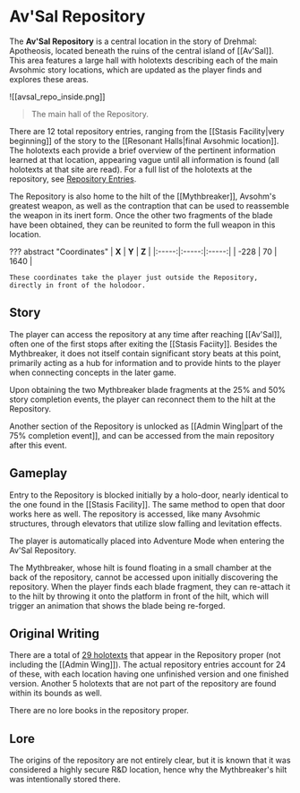 # Av'Sal Repository

The **Av'Sal Repository** is a central location in the story of Drehmal: Apotheosis, located beneath the ruins of the central island of [[Av'Sal]]. This area features a large hall with holotexts describing each of the main Avsohmic story locations, which are updated as the player finds and explores these areas.

![[avsal_repo_inside.png]]
> The main hall of the Repository.

There are 12 total repository entries, ranging from the [[Stasis Facility|very beginning]] of the story to the [[Resonant Halls|final Avsohmic location]]. The holotexts each provide a brief overview of the pertinent information learned at that location, appearing vague until all information is found (all holotexts at that site are read). For a full list of the holotexts at the repository, see [Repository Entries](/Story_and_Features/Holotexts/Av%27Sal_Repository/Repository_Entries/).

The Repository is also home to the hilt of the [[Mythbreaker]], Avsohm's greatest weapon, as well as the contraption that can be used to reassemble the weapon in its inert form. Once the other two fragments of the blade have been obtained, they can be reunited to form the full weapon in this location.

??? abstract "Coordinates"
    | **X** | **Y** | **Z** |
    |:-----:|:-----:|:-----:|
    | -228 |  70  | 1640 |

    These coordinates take the player just outside the Repository, directly in front of the holodoor.

## Story
The player can access the repository at any time after reaching [[Av'Sal]], often one of the first stops after exiting the [[Stasis Faciity]]. Besides the Mythbreaker, it does not itself contain significant story beats at this point, primarily acting as a hub for information and to provide hints to the player when connecting concepts in the later game.

Upon obtaining the two Mythbreaker blade fragments at the 25% and 50% story completion events, the player can reconnect them to the hilt at the Repository.

Another section of the Repository is unlocked as [[Admin Wing|part of the 75% completion event]], and can be accessed from the main repository after this event.

## Gameplay
Entry to the Repository is blocked initially by a holo-door, nearly identical to the one found in the [[Stasis Facility]]. The same method to open that door works here as well. The repository is accessed, like many Avsohmic structures, through elevators that utilize slow falling and levitation effects. 

The player is automatically placed into Adventure Mode when entering the Av'Sal Repository. 

The Mythbreaker, whose hilt is found floating in a small chamber at the back of the repository, cannot be accessed upon initially discovering the repository. When the player finds each blade fragment, they can re-attach it to the hilt by throwing it onto the platform in front of the hilt, which will trigger an animation that shows the blade being re-forged.

## Original Writing
There are a total of [29 holotexts](/Story_and_Features/Holotexts/Av%27Sal_Repository/) that appear in the Repository proper (not including the [[Admin Wing]]). The actual repository entries account for 24 of these, with each location having one unfinished version and one finished version. Another 5 holotexts that are not part of the repository are found within its bounds as well.

There are no lore books in the repository proper.

## Lore
The origins of the repository are not entirely clear, but it is known that it was considered a highly secure R&D location, hence why the Mythbreaker's hilt was intentionally stored there. 
